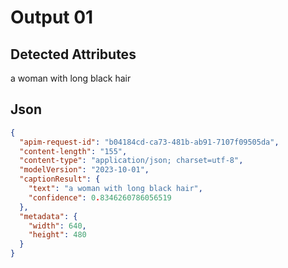 # Output 01

## Detected Attributes

a woman with long black hair


## Json

```json
{
  "apim-request-id": "b04184cd-ca73-481b-ab91-7107f09505da",
  "content-length": "155",
  "content-type": "application/json; charset=utf-8",
  "modelVersion": "2023-10-01",
  "captionResult": {
    "text": "a woman with long black hair",
    "confidence": 0.8346260786056519
  },
  "metadata": {
    "width": 640,
    "height": 480
  }
}


```
